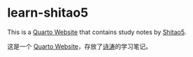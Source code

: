 
# learn-shitao5

This is a [Quarto Website](https://quarto.org/docs/websites) that contains study notes by [Shitao5](https://shitao5.org/).

这是一个 [Quarto Website](https://quarto.org/docs/websites)，存放了[诗涛](https://shitao5.org/)的学习笔记。
